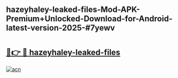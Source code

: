 ## hazeyhaley-leaked-files-Mod-APK-Premium+Unlocked-Download-for-Android-latest-version-2025-#7yewv

# <h2><a href="https://bedroomkl.my?title=hazeyhaley-leaked-files&ref=20M">🔗👉 🔴 hazeyhaley-leaked-files</a></h2>

[![acn](https://github.com/user-attachments/assets/0f9c940e-d8b0-45ae-aac7-cd30a18b3e1c)](https://bedroomkl.my?title=hazeyhaley-leaked-files&ref=20M)

